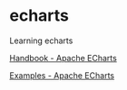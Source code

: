 # echarts
Learning echarts

[Handbook - Apache ECharts](https://echarts.apache.org/handbook/en/get-started)

[Examples - Apache ECharts](https://echarts.apache.org/examples/en/index.html#chart-type-line)
